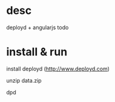 desc
====
deployd + angularjs todo 




install & run
===

install deployd (http://www.deployd.com)

unzip data.zip

dpd 


